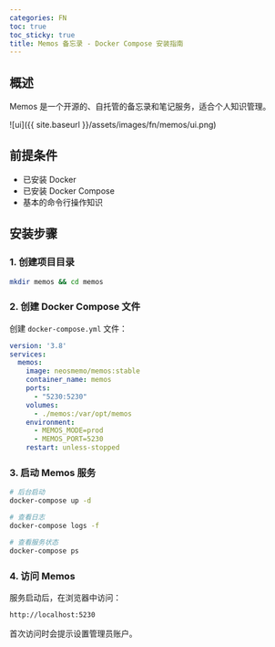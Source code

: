 ```yaml
---
categories: FN
toc: true
toc_sticky: true
title: Memos 备忘录 - Docker Compose 安装指南
---
```


## 概述

Memos 是一个开源的、自托管的备忘录和笔记服务，适合个人知识管理。

![ui]({{ site.baseurl }}/assets/images/fn/memos/ui.png)

## 前提条件

- 已安装 Docker
- 已安装 Docker Compose
- 基本的命令行操作知识

## 安装步骤

### 1. 创建项目目录

```bash
mkdir memos && cd memos
```



### 2. 创建 Docker Compose 文件

创建 `docker-compose.yml` 文件：

```yaml
version: '3.8'
services:
  memos:
    image: neosmemo/memos:stable
    container_name: memos
    ports:
      - "5230:5230"
    volumes:
      - ./memos:/var/opt/memos
    environment:
      - MEMOS_MODE=prod
      - MEMOS_PORT=5230
    restart: unless-stopped
```



### 3. 启动 Memos 服务

```bash
# 后台启动
docker-compose up -d

# 查看日志
docker-compose logs -f

# 查看服务状态
docker-compose ps
```



### 4. 访问 Memos

服务启动后，在浏览器中访问：

```tex
http://localhost:5230
```



首次访问时会提示设置管理员账户。